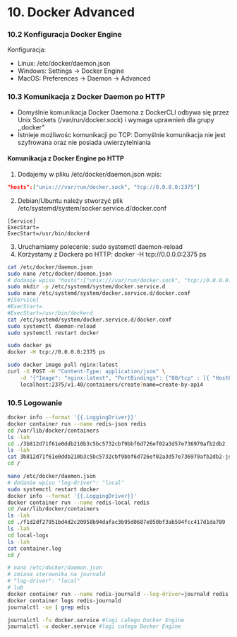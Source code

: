 # 10. Docker Advanced

### 10.2 Konfiguracja Docker Engine

Konfiguracja:
* Linux: /etc/docker/daemon.json
* Windows: Settings -> Docker Engine
* MacOS: Preferences -> Daemon -> Advanced

### 10.3 Komunikacja z Docker Daemon po HTTP

* Domyślnie komunikacja Docker Daemona z DockerCLI odbywa się przez Unix Sockets (/var/run/docker.sock) i wymaga uprawnień dla grupy ,,docker"
* Istnieje możliwośc komunikacji po TCP: Domyślnie komunikacja nie jest szyfrowana oraz nie posiada uwierzytelniania

#### Komunikacja z Docker Engine po HTTP
1. Dodajemy w pliku /etc/docker/daemon.json wpis:
```json
"hosts":["unix:///var/run/docker.sock", "tcp://0.0.0.0:2375"]
```

2. Debian/Ubuntu należy stworzyć plik /etc/systemd/system/socker.service.d/docker.conf
```
[Service]
ExecStart=
ExecStart=/usr/bin/dockerd
```

3. Uruchamiamy polecenie: sudo systemctl daemon-reload
4. Korzystamy z Dockera po HTTP: docker -H tcp://0.0.0.0:2375 ps

```bash
cat /etc/docker/daemon.json
sudo nano /etc/docker/daemon.json
# dodanie wpisu "hosts":["unix:///var/run/docker.sock", "tcp://0.0.0.0:2375"]
sudo mkdir -p /etc/systemd/system/docker.service.d
sudo nano /etc/systemd/system/docker.service.d/docker.conf
#[Service]
#ExecStart=
#ExecStart=/usr/bin/dockerd
cat /etc/systemd/system/docker.service.d/docker.conf
sudo systemctl daemon-reload
sudo systemctl restart docker

sudo docker ps
docker -H tcp://0.0.0.0:2375 ps

sudo docker image pull nginx:latest
curl -X POST -H "Content-Type: application/json" \
    -d '{"Image": "nginx:latest", "PortBindings": {"80/tcp" : [{ "HostPort": "8080" }]}}' \
    localhost:2375/v1.40/containers/create?name=create-by-api4
```

### 10.5 Logowanie
```bash
docker info --format '{{.LoggingDriver}}'
docker container run --name redis-json redis
cd /var/lib/docker/containers
ls -lah
cd ./3b812d71f61e0ddb210b3c5bc5732cbf9bbf6d726ef02a3d57e736979afb2db2
ls -lah
cat 3b812d71f61e0ddb210b3c5bc5732cbf9bbf6d726ef02a3d57e736979afb2db2-json.log
cd /

nano /etc/docker/daemon.json
# dodanie wpisu "log-driver": "local"
sudo systemctl restart docker
docker info --format '{{.LoggingDriver}}'
docker container run --name redis-local redis
cd /var/lib/docker/containers
ls -lah
cd ./f1d2df27951bd4d2c20958b94dafac3b95d0687e050bf3ab594fcc417d1da789
ls -lah
cd local-logs
ls -lah
cat container.log
cd /

# nano /etc/docker/daemon.json
# zmiana sterownika na journald 
# "log-driver": "local"
# lub
docker container run --name redis-journald --log-driver=journald redis
docker container logs redis-journald
journalctl -xe | grep edis

journalctl -fu docker.service #logi całego Docker Engine
journalctl -u docker.service #logi całego Docker Engine
```